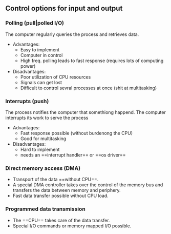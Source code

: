 ## Control options for input and output

### Polling (pull|polled I/O)
The computer regularly queries the process and retrieves data.
- Advantages: 
	- Easy to implement
	- Computer in control
	- High freq. polling leads to fast response (requires lots of computing power)
- Disadvantages:
	- Poor utilization of CPU resources
	- Signals can get lost
	- Difficult to control sevral processes at once (shit at multitasking)

### Interrupts (push)
The process notifies the computer that somethiong happend. The computer interrupts its work to serve the process
- Advantages:
	- Fast response possible (without burdenong the CPU)
	- Good for multitasking
- Disadvantages:
	- Hard to implement
	- needs an ==interrupt handler== or ==os driver==

### Direct memory access (DMA)
- Transport of the data ==without CPU==. 
- A special DMA controller takes over the control of the memory bus and transfers the data between memory and periphery. 
- Fast data transfer possible without CPU load.

### Programmed data transmission
- The ==CPU== takes care of the data transfer. 
- Special I/O commands or memory mapped I/O possible.